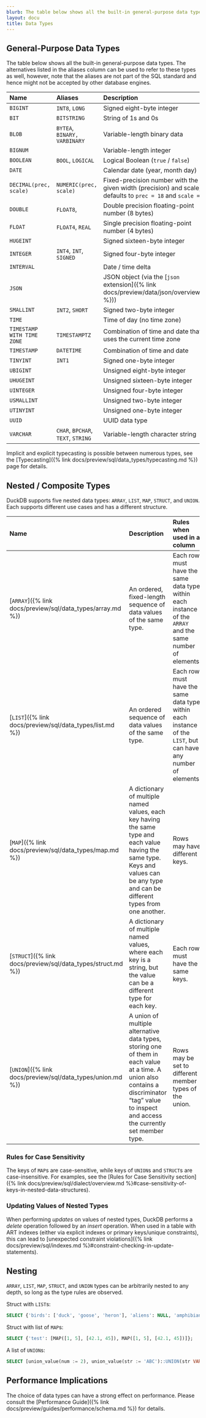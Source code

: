 ```yaml
---
blurb: The table below shows all the built-in general-purpose data types.
layout: docu
title: Data Types
---
```


## General-Purpose Data Types

The table below shows all the built-in general-purpose data types. The alternatives listed in the aliases column can be used to refer to these types as well, however, note that the aliases are not part of the SQL standard and hence might not be accepted by other database engines.

| Name                       | Aliases                            | Description                                                                                                |
| :------------------------- | :--------------------------------- | :--------------------------------------------------------------------------------------------------------- |
| `BIGINT`                   | `INT8`, `LONG`                     | Signed eight-byte integer                                                                                  |
| `BIT`                      | `BITSTRING`                        | String of 1s and 0s                                                                                        |
| `BLOB`                     | `BYTEA`, `BINARY,` `VARBINARY`     | Variable-length binary data                                                                                |
| `BIGNUM`                   |                                    | Variable-length integer                                                                                    |
| `BOOLEAN`                  | `BOOL`, `LOGICAL`                  | Logical Boolean (`true` / `false`)                                                                         |
| `DATE`                     |                                    | Calendar date (year, month day)                                                                            |
| `DECIMAL(prec, scale)`     | `NUMERIC(prec, scale)`             | Fixed-precision number with the given width (precision) and scale, defaults to `prec = 18` and `scale = 3` |
| `DOUBLE`                   | `FLOAT8`,                          | Double precision floating-point number (8 bytes)                                                           |
| `FLOAT`                    | `FLOAT4`, `REAL`                   | Single precision floating-point number (4 bytes)                                                           |
| `HUGEINT`                  |                                    | Signed sixteen-byte integer                                                                                |
| `INTEGER`                  | `INT4`, `INT`, `SIGNED`            | Signed four-byte integer                                                                                   |
| `INTERVAL`                 |                                    | Date / time delta                                                                                          |
| `JSON`                     |                                    | JSON object (via the [`json` extension]({% link docs/preview/data/json/overview.md %}))                    |
| `SMALLINT`                 | `INT2`, `SHORT`                    | Signed two-byte integer                                                                                    |
| `TIME`                     |                                    | Time of day (no time zone)                                                                                 |
| `TIMESTAMP WITH TIME ZONE` | `TIMESTAMPTZ`                      | Combination of time and date that uses the current time zone                                               |
| `TIMESTAMP`                | `DATETIME`                         | Combination of time and date                                                                               |
| `TINYINT`                  | `INT1`                             | Signed one-byte integer                                                                                    |
| `UBIGINT`                  |                                    | Unsigned eight-byte integer                                                                                |
| `UHUGEINT`                 |                                    | Unsigned sixteen-byte integer                                                                              |
| `UINTEGER`                 |                                    | Unsigned four-byte integer                                                                                 |
| `USMALLINT`                |                                    | Unsigned two-byte integer                                                                                  |
| `UTINYINT`                 |                                    | Unsigned one-byte integer                                                                                  |
| `UUID`                     |                                    | UUID data type                                                                                             |
| `VARCHAR`                  | `CHAR`, `BPCHAR`, `TEXT`, `STRING` | Variable-length character string                                                                           |

Implicit and explicit typecasting is possible between numerous types, see the [Typecasting]({% link docs/preview/sql/data_types/typecasting.md %}) page for details.

## Nested / Composite Types

DuckDB supports five nested data types: `ARRAY`, `LIST`, `MAP`, `STRUCT`, and `UNION`. Each supports different use cases and has a different structure.

| Name | Description | Rules when used in a column | Build from values | Define in DDL/CREATE |
|:-|:---|:---|:--|:--|
| [`ARRAY`]({% link docs/preview/sql/data_types/array.md %}) | An ordered, fixed-length sequence of data values of the same type. | Each row must have the same data type within each instance of the `ARRAY` and the same number of elements. | `[1, 2, 3]` | `INTEGER[3]` |
| [`LIST`]({% link docs/preview/sql/data_types/list.md %}) | An ordered sequence of data values of the same type. | Each row must have the same data type within each instance of the `LIST`, but can have any number of elements. | `[1, 2, 3]` | `INTEGER[]` |
| [`MAP`]({% link docs/preview/sql/data_types/map.md %}) | A dictionary of multiple named values, each key having the same type and each value having the same type. Keys and values can be any type and can be different types from one another. | Rows may have different keys. | `map([1, 2], ['a', 'b'])` | `MAP(INTEGER, VARCHAR)` |
| [`STRUCT`]({% link docs/preview/sql/data_types/struct.md %}) | A dictionary of multiple named values, where each key is a string, but the value can be a different type for each key. | Each row must have the same keys. | `{'i': 42, 'j': 'a'}` | `STRUCT(i INTEGER, j VARCHAR)` |
| [`UNION`]({% link docs/preview/sql/data_types/union.md %}) | A union of multiple alternative data types, storing one of them in each value at a time. A union also contains a discriminator “tag” value to inspect and access the currently set member type. | Rows may be set to different member types of the union. | `union_value(num := 2)` | `UNION(num INTEGER, text VARCHAR)` |

### Rules for Case Sensitivity

The keys of `MAP`s are case-sensitive, while keys of `UNION`s and `STRUCT`s are case-insensitive.
For examples, see the [Rules for Case Sensitivity section]({% link docs/preview/sql/dialect/overview.md %}#case-sensitivity-of-keys-in-nested-data-structures).

### Updating Values of Nested Types

When performing _updates_ on values of nested types, DuckDB performs a _delete_ operation followed by an _insert_ operation.
When used in a table with ART indexes (either via explicit indexes or primary keys/unique constraints), this can lead to [unexpected constraint violations]({% link docs/preview/sql/indexes.md %}#constraint-checking-in-update-statements).

## Nesting

`ARRAY`, `LIST`, `MAP`, `STRUCT`, and `UNION` types can be arbitrarily nested to any depth, so long as the type rules are observed.

Struct with `LIST`s:

```sql
SELECT {'birds': ['duck', 'goose', 'heron'], 'aliens': NULL, 'amphibians': ['frog', 'toad']};
```

Struct with list of `MAP`s:

```sql
SELECT {'test': [MAP([1, 5], [42.1, 45]), MAP([1, 5], [42.1, 45])]};
```

A list of `UNION`s:

```sql
SELECT [union_value(num := 2), union_value(str := 'ABC')::UNION(str VARCHAR, num INTEGER)];
```

## Performance Implications

The choice of data types can have a strong effect on performance. Please consult the [Performance Guide]({% link docs/preview/guides/performance/schema.md %}) for details.

